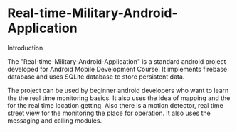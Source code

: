 # Real-time-Military-Android-Application
Introduction

The "Real-time-Military-Android-Application" is a standard android project developed for Android Mobile Development Course. It implements firebase database and uses SQLite database to store persistent data.

The project can be used by beginner android developers who want to learn the the real time monitoring basics. It also uses the idea of mapping and the 
for the real time location getting. Also there is a motion detector, real time street view for the monitoring the place for operation.
It also uses the messaging and calling modules.
